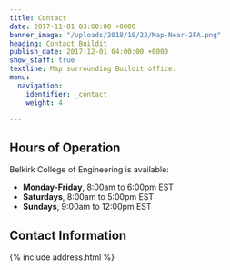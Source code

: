 ```yaml
---
title: Contact
date: 2017-11-01 03:00:00 +0000
banner_image: "/uploads/2018/10/22/Map-Near-2FA.png"
heading: Contact Buildit
publish_date: 2017-12-01 04:00:00 +0000
show_staff: true
textline: Map surrounding Buildit office.
menu:
  navigation:
    identifier: _contact
    weight: 4

---
```

## Hours of Operation
Belkirk College of Engineering is available:

- **Monday-Friday**, 8:00am to 6:00pm EST
- **Saturdays**, 8:00am to 5:00pm EST
- **Sundays**, 9:00am to 12:00pm EST

## Contact Information
{% include address.html %}